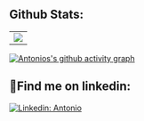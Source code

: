 ## Github Stats:

<table>
  <tr>
    <td>
       <a href="http://www.github.com/antoniohof"><img src="https://github-readme-streak-stats.herokuapp.com/?user=antoniohof&stroke=ffffff&background=000000&ring=ffffff&fire=ffffff&currStreakNum=ffffff&currStreakLabel=ffffff&sideNums=ffffff&sideLabels=ffffff&dates=ffffff&hide_border=true" /></a>
    </td>
  </tr>
</table>


[![Antonios's github activity graph](https://github-readme-activity-graph.vercel.app/graph?username=antoniohof&theme=high-contrast)](https://github.com/ashutosh00710/github-readme-activity-graph)


## 🚀Find me on linkedin:

[![Linkedin: Antonio](https://img.shields.io/badge/-Linkedin-blue?style=flat-square&logo=Linkedin&logoColor=white&link=https://www.linkedin.com/in/antoniohof/)](https://www.linkedin.com/in/antoniohof/)
